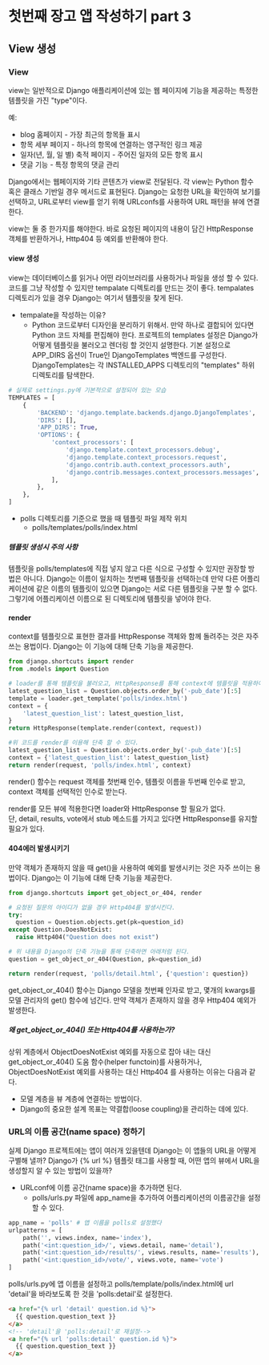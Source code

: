 # 첫번째 장고 앱 작성하기 part 3

## View 생성

### View
view는 일반적으로 Django 애플리케이션에 있는 웹 페이지에 기능을 제공하는 특정한 템플릿을 가진 "type"이다.
   
예:
* blog 홈페이지 - 가장 최근의 항목들 표시
* 항목 세부 페이지 - 하나의 항목에 연결하는 영구적인 링크 제공
* 일자(년, 월, 일 별) 축적 페이지 - 주어진 일자의 모든 항목 표시
* 댓글 기능 - 특정 항목의 댓글 관리
   
Django에서는 웹페이지와 기타 콘텐츠가 view로 전달된다. 각 view는 Python 함수 혹은 클래스 기반일 경우 메서드로 표현된다. Django는 요청한 URL을 확인하여 보기를 선택하고, URL로부터 view를 얻기 위해 URLconfs를 사용하여 URL 패턴을 뷰에 연결한다.
   
view는 둘 중 한가지를 해야한다. 바로 요청된 페이지의 내용이 담긴 HttpResponse 객체를 반환하거나, Http404 등 예외를 반환해야 한다.

#### view 생성
view는 데이터베이스를 읽거나 어떤 라이브러리를 사용하거나 파일을 생성 할 수 있다. 코드를 그냥 작성할 수 있지만 tempalate 디렉토리를 만드는 것이 좋다. tempalates 디렉토리가 있을 경우 Django는 여기서 템플릿을 찾게 된다.
* tempalate을 작성하는 이유? 
  * Python 코드로부터 디자인을 분리하기 위해서. 만약 하나로 결합되어 있다면 Python 코드 자체를 편집해야 한다.
프로젝트의 templates 설정은 Django가 어떻게 템플릿을 불러오고 렌더링 할 것인지 설명한다. 기본 설정으로 APP_DIRS 옵션이 True인 DjangoTemplates 백엔드를 구성한다. DjangoTemplates는 각 INSTALLED_APPS 디렉토리의 "templates" 하위 디렉토리를 탐색한다.
```python
# 실제로 settings.py에 기본적으로 설정되어 있는 모습
TEMPLATES = [
    {
        'BACKEND': 'django.template.backends.django.DjangoTemplates',
        'DIRS': [],
        'APP_DIRS': True,
        'OPTIONS': {
            'context_processors': [
                'django.template.context_processors.debug',
                'django.template.context_processors.request',
                'django.contrib.auth.context_processors.auth',
                'django.contrib.messages.context_processors.messages',
            ],
        },
    },
]
```
* polls 디렉토리를 기준으로 했을 때 템플릿 파일 제작 위치
  * polls/templates/polls/index.html

##### 템플릿 생성시 주의 사항
템플릿을 polls/templates에 직접 넣지 않고 다른 식으로 구성할 수 있지만 권장할 방법은 아니다. Django는 이름이 일치하는 첫번째 템플릿을 선택하는데 만약 다른 어플리케이션에 같은 이름의 템플릿이 있으면 Django는 서로 다른 템플릿을 구분 할 수 없다. 그렇기에 어플리케이션 이름으로 된 디렉토리에 템플릿을 넣어야 한다.

#### render
context를 템플릿으로 표현한 결과를 HttpResponse 객체와 함께 돌려주는 것은 자주 쓰는 용법이다. Django는 이 기능에 대해 단축 기능을 제공한다.

```python
from django.shortcuts import render
from .models import Question

# loader를 통해 템플릿을 불러오고, HttpResponse를 통해 context에 템플릿을 적용하여 반환한다.
latest_question_list = Question.objects.order_by('-pub_date')[:5]
template = loader.get_template('polls/index.html')
context = {
    'latest_question_list': latest_question_list,
}
return HttpResponse(template.render(context, request))

#위 코드를 render를 이용해 단축 할 수 있다.
latest_question_list = Question.objects.order_by('-pub_date')[:5]
context = {'latest_question_list': latest_question_list}
return render(request, 'polls/index.html', context)
```
render() 함수는 request 객체를 첫번째 인수, 템플릿 이름을 두번째 인수로 받고, context 객체를 선택적인 인수로 받는다.   
   
render를 모든 뷰에 적용한다면 loader와 HttpResponse 할 필요가 없다.   
단, detail, results, vote에서 stub 메소드를 가지고 있다면 HttpResponse를 유지할 필요가 있다.   
   
#### 404에러 발생시키기
만약 객체가 존재하지 않을 때 get()을 사용하여 예외를 발생시키는 것은 자주 쓰이는 용법이다. Django는 이 기능에 대해 단축 기능을 제공한다.
```python
from django.shortcuts import get_object_or_404, render

# 요청된 질문의 아이디가 없을 경우 Http404를 발생시킨다.
try:
  question = Question.objects.get(pk=question_id)
except Question.DoesNotExist:
  raise Http404("Question does not exist")

# 위 내용을 Django의 단축 기능을 통해 단축하면 아래처럼 된다.
question = get_object_or_404(Question, pk=question_id)

return render(request, 'polls/detail.html', {'question': question})
```
get_object_or_404() 함수는 Django 모델을 첫번째 인자로 받고, 몇개의 kwargs를 모델 관리자의 get() 함수에 넘긴다. 만약 객체가 존재하지 않을 경우 Http404 예외가 발생한다.

##### 왜  get_object_or_404() 또는 Http404를 사용하는가?
상위 계층에서 ObjectDoesNotExist 예외를 자동으로 잡아 내는 대신 get_object_or_404() 도움 함수(helper functoin)를 사용하거나,  ObjectDoesNotExist 예외를 사용하는 대신 Http404 를 사용하는 이유는 다음과 같다.
* 모델 계층을 뷰 계층에 연결하는 방법이다.
* Django의 중요한 설계 목표는 약결합(loose coupling)을 관리하는 데에 있다.

### URL의 이름 공간(name space) 정하기
실제 Django 프로젝트에는 앱이 여러개 있을텐데 Django는 이 앱들의 URL을 어떻게 구별해 낼까? Django가 {% url %} 템플릿 태그를 사용할 때, 어떤 앱의 뷰에서 URL을 생성할지 알 수 있는 방법이 있을까?

* URLconf에 이름 공간(name space)을 추가하면 된다.
  *  polls/urls.py 파일에 app_name을 추가하여 어플리케이션의 이름공간을 설정할 수 있다.

```python
app_name = 'polls' # 앱 이름을 polls로 설정했다
urlpatterns = [
    path('', views.index, name='index'),
    path('<int:question_id>/', views.detail, name='detail'),
    path('<int:question_id>/results/', views.results, name='results'),
    path('<int:question_id>/vote/', views.vote, name='vote')
]
```
polls/urls.py에 앱 이름을 설정하고 polls/template/polls/index.html에 url 'detail'을 바라보도록 한 것을 'polls:detail'로 설정한다.

```html
<a href="{% url 'detail' question.id %}">
  {{ question.question_text }}
</a>
<!-- 'detail'을 'polls:detail'로 재설정-->
<a href="{% url 'polls:detail' question.id %}">
  {{ question.question_text }}
</a>
```